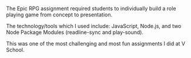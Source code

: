 The Epic RPG assignment required students to individually build a role playing game from concept to presentation.

The technology/tools which I used include:  JavaScript, Node.js, and two Node Package Modules (readline-sync and play-sound).

This was one of the most challenging and most fun assignments I did at V School.
